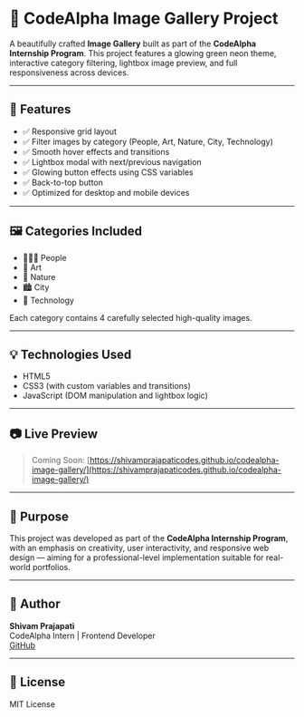 
# 🌟 CodeAlpha Image Gallery Project

A beautifully crafted **Image Gallery** built as part of the **CodeAlpha Internship Program**. This project features a glowing green neon theme, interactive category filtering, lightbox image preview, and full responsiveness across devices.

---

## 🚀 Features

- ✅ Responsive grid layout
- ✅ Filter images by category (People, Art, Nature, City, Technology)
- ✅ Smooth hover effects and transitions
- ✅ Lightbox modal with next/previous navigation
- ✅ Glowing button effects using CSS variables
- ✅ Back-to-top button
- ✅ Optimized for desktop and mobile devices

---

## 🖼️ Categories Included

- 👨‍👩‍👧 People  
- 🎨 Art  
- 🌿 Nature  
- 🏙️ City  
- 🤖 Technology  

Each category contains 4 carefully selected high-quality images.

---

## 💡 Technologies Used

- HTML5  
- CSS3 (with custom variables and transitions)  
- JavaScript (DOM manipulation and lightbox logic)

---

## 📷 Live Preview

> Coming Soon: [https://shivamprajapaticodes.github.io/codealpha-image-gallery/](https://shivamprajapaticodes.github.io/codealpha-image-gallery/)

---

## 🎯 Purpose

This project was developed as part of the **CodeAlpha Internship Program**, with an emphasis on creativity, user interactivity, and responsive web design — aiming for a professional-level implementation suitable for real-world portfolios.

---

## 📩 Author

**Shivam Prajapati**  
CodeAlpha Intern | Frontend Developer  
[GitHub](https://github.com/shivamprajapaticodes)

---

## 📜 License

MIT License

